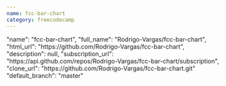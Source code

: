 ```yaml
---
name: fcc-bar-chart
category: freecodecamp
---
```


<div class="col-md-4">
  <div class="project">
    "name": "fcc-bar-chart",
    "full_name": "Rodrigo-Vargas/fcc-bar-chart",
    "html_url": "https://github.com/Rodrigo-Vargas/fcc-bar-chart",
    "description": null,
    "subscription_url": "https://api.github.com/repos/Rodrigo-Vargas/fcc-bar-chart/subscription",
    "clone_url": "https://github.com/Rodrigo-Vargas/fcc-bar-chart.git"      
    "default_branch": "master"
  </div>
</div>